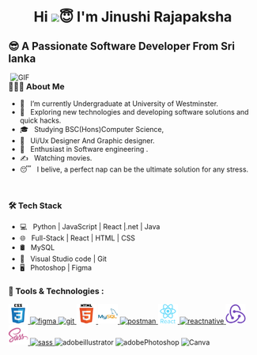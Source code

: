 <h1 align="center">Hi <img src="https://raw.githubusercontent.com/iampavangandhi/iampavangandhi/master/gifs/Hi.gif" width="30px">😇 I'm Jinushi Rajapaksha</h1>
<h2> 😎 A Passionate Software Developer From Sri lanka </h2>

<img align="right" alt="GIF" src="https://www.google.com/url?sa=i&url=https%3A%2F%2Fgiphy.com%2Fgifs%2Ftransparent-NgurY1o4z080Jfoyzw&psig=AOvVaw2MgL8MPdrxS0zZD84dvqoS&ust=1703778709493000&source=images&cd=vfe&opi=89978449&ved=0CBEQjRxqFwoTCNiq3Lz8r4MDFQAAAAAdAAAAABAR" width="500"/>
<h3> 👨🏻‍💻 About Me </h3>

- 🔭 &nbsp; I’m currently Undergraduate at University of Westminster.
- 🤔 &nbsp; Exploring new technologies and developing software solutions and quick hacks.
- 🎓 &nbsp; Studying BSC(Hons)Computer Science, 
- 💼 &nbsp; Ui/Ux Designer And Graphic designer.
- 🌱 &nbsp; Enthusiast in Software engineering .
- ✍ &nbsp; Watching movies.
- 😴 &nbsp; I belive, a perfect nap can be the ultimate solution for any stress. 

<br>


<div>
<h3>🛠 Tech Stack</h3>





- 💻 &nbsp; Python | JavaScript | React |.net | Java
- 🌐 &nbsp; Full-Stack | React | HTML | CSS     
- 🛢 &nbsp;  MySQL 
- 🔧 &nbsp; Visual Studio code  | Git
- 🖥 &nbsp;  Photoshop | Figma
</div>

<div align="left">
<h3 align="left">🚀 Tools & Technologies  :</h3>

<p align="left"> </a> <a href="https://www.w3schools.com/css/" target="_blank"> <img src="https://raw.githubusercontent.com/devicons/devicon/master/icons/css3/css3-original-wordmark.svg" alt="css3" width="40" height="40"/> </a> <a href="https://www.figma.com/" target="_blank"> <img src="https://www.vectorlogo.zone/logos/figma/figma-icon.svg" alt="figma" width="40" height="40"/> </a>   <a href="https://git-scm.com/" target="_blank"> <img src="https://www.vectorlogo.zone/logos/git-scm/git-scm-icon.svg" alt="git" width="40" height="40"/> </a> <a href="https://www.w3.org/html/" target="_blank"> <img src="https://raw.githubusercontent.com/devicons/devicon/master/icons/html5/html5-original-wordmark.svg" alt="html5" width="40" height="40"/> </a> <a href="https://www.mysql.com/" target="_blank"> <img src="https://raw.githubusercontent.com/devicons/devicon/master/icons/mysql/mysql-original-wordmark.svg" alt="mysql" width="40" height="40"/> </a> <a href="https://postman.com" target="_blank"> <img src="https://www.vectorlogo.zone/logos/getpostman/getpostman-icon.svg" alt="postman" width="40" height="40"/> </a> <a href="https://reactjs.org/" target="_blank"> <img src="https://raw.githubusercontent.com/devicons/devicon/master/icons/react/react-original-wordmark.svg" alt="react" width="40" height="40"/> </a> <a href="https://reactnative.dev/" target="_blank"> <img src="https://reactnative.dev/img/header_logo.svg" alt="reactnative" width="40" height="40"/> </a> <a href="https://redux.js.org" target="_blank"> <img src="https://raw.githubusercontent.com/devicons/devicon/master/icons/redux/redux-original.svg" alt="redux" width="40" height="40"/> </a> <a href="https://sass-lang.com" target="_blank"> <img src="https://raw.githubusercontent.com/devicons/devicon/master/icons/sass/sass-original.svg" alt="sass" width="40" height="40"/> </a>   <a href="https://sass-lang.com" target="_blank"> <img src="https://upload.wikimedia.org/wikipedia/commons/thumb/9/9a/Visual_Studio_Code_1.35_icon.svg/1024px-Visual_Studio_Code_1.35_icon.svg.png" alt="sass" width="40" height="40"/> </a><img src="https://img.icons8.com/color/480/000000/adobe-illustrator--v1.png" alt="adobeillustrator" width="40" height="40"/> <img src="https://upload.wikimedia.org/wikipedia/commons/thumb/c/cf/Adobe_Photoshop_Express_logo.svg/1051px-Adobe_Photoshop_Express_logo.svg.png" alt="adobePhotoshop" width="40" height="40"/> <img src="https://play-lh.googleusercontent.com/3aWGqSf3T_p3F6wc8FFvcZcnjWlxpZdNaqFVEvPwQ1gTOPkVoZwq6cYvfK9eCkwCXbRY" alt="Canva" width="40" height="40"/> </p>


</div>
